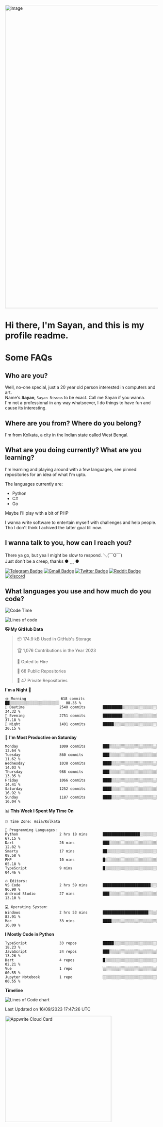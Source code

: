 <img src="https://github.com/Dank-del/Dank-del/assets/63096193/045e227e-4ef3-4c82-82b9-d22540fc40f7" alt="image" width="1000"/>


# **Hi there, I'm Sayan, and this is my profile readme.**
<!--  [![Profile views](https://gpvc.arturio.dev/dank-del)](https://github.com/dank-del) -->
# Some FAQs

## **Who are you?**

Well, no-one special, just a 20 year old person interested in computers and art. \
Name's **Sayan**, `Sayan Biswas` to be exact. Call me Sayan if you wanna. \
I'm not a professional in any way whatsoever, I do things to have fun and cause its interesting.

## **Where are you from? Where do you belong?**

I'm from Kolkata, a city in the Indian state called West Bengal.

## **What are you doing currently? What are you learning?**

I'm learning and playing around with a few languages, see pinned repositories for an idea of what I'm upto.

The languages currently are:

- Python
- C#
- Go

Maybe I'll play with a bit of PHP

I wanna write software to entertain myself with challenges and help people. \
Tho I don't think I achived the latter goal till now.

<!--## **Eww, I see a weeb profile.**

Can't help it, it's the best way to hide my face on this account
> Why do people hate weebs .-.

## **Cool, what more interests you?**

My interests are quite, weird. They're scattered all over the place. \
I've been fascinated by music and have studied it since the age of 6, I've performed on stage and on air but yeah now I've been away from that. I specialize in key instruments. \
Another thing that interests me is Media Production, aka, working with audio, video and broadcasting media.

> I just like art in general. also feeds the reason of me being obsessed with Japanese drawings (⋟ ﹏ ⋞)-->

## **I wanna talk to you, how can I reach you?**

There ya go, but yea I might be slow to respond. ＼(￣O￣) \
Just don't be a creep, thanks ● ﹏ ●

[![Telegram Badge](https://img.shields.io/badge/-dank_as_fuck-1ca0f1?style=flat-square&logo=telegram&logoColor=white&link=https://t.me/dank_as_fuck)](https://t.me/dank_as_fuck)
[![Gmail Badge](https://img.shields.io/badge/-sayan@asia.com-c14438?style=flat-square&logo=Gmail&logoColor=white&link=mailto:sayan@asia.com)](mailto:sayan@asia.com)
[![Twitter Badge](https://img.shields.io/twitter/follow/TheDankDel?style=social)](https://twitter.com/TheDankDel)
[![Reddit Badge](https://img.shields.io/reddit/user-karma/combined/dank_as_fuck_?style=social)](https://www.reddit.com/user/dank_as_fuck_/)
[![discord](https://discord-md-badge.vercel.app/api/shield/506536929152466945?style=social)](https://discordapp.com/users/506536929152466945)

## **What languages you use and how much do you code?**

<!--START_SECTION:waka-->
![Code Time](http://img.shields.io/badge/Code%20Time-1%2C210%20hrs%2037%20mins-blue)

![Lines of code](https://img.shields.io/badge/From%20Hello%20World%20I%27ve%20Written-5.7%20million%20lines%20of%20code-blue)

**🐱 My GitHub Data** 

> 📦 174.9 kB Used in GitHub's Storage 
 > 
> 🏆 1,076 Contributions in the Year 2023
 > 
> 💼 Opted to Hire
 > 
> 📜 68 Public Repositories 
 > 
> 🔑 47 Private Repositories 
 > 
**I'm a Night 🦉** 

```text
🌞 Morning                618 commits         ██░░░░░░░░░░░░░░░░░░░░░░░   08.35 % 
🌆 Daytime                2540 commits        █████████░░░░░░░░░░░░░░░░   34.32 % 
🌃 Evening                2751 commits        █████████░░░░░░░░░░░░░░░░   37.18 % 
🌙 Night                  1491 commits        █████░░░░░░░░░░░░░░░░░░░░   20.15 % 
```
📅 **I'm Most Productive on Saturday** 

```text
Monday                   1009 commits        ███░░░░░░░░░░░░░░░░░░░░░░   13.64 % 
Tuesday                  860 commits         ███░░░░░░░░░░░░░░░░░░░░░░   11.62 % 
Wednesday                1038 commits        ████░░░░░░░░░░░░░░░░░░░░░   14.03 % 
Thursday                 988 commits         ███░░░░░░░░░░░░░░░░░░░░░░   13.35 % 
Friday                   1066 commits        ████░░░░░░░░░░░░░░░░░░░░░   14.41 % 
Saturday                 1252 commits        ████░░░░░░░░░░░░░░░░░░░░░   16.92 % 
Sunday                   1187 commits        ████░░░░░░░░░░░░░░░░░░░░░   16.04 % 
```


📊 **This Week I Spent My Time On** 

```text
🕑︎ Time Zone: Asia/Kolkata

💬 Programming Languages: 
Python                   2 hrs 18 mins       █████████████████░░░░░░░░   67.15 % 
Dart                     26 mins             ███░░░░░░░░░░░░░░░░░░░░░░   12.82 % 
Smarty                   17 mins             ██░░░░░░░░░░░░░░░░░░░░░░░   08.58 % 
PHP                      10 mins             █░░░░░░░░░░░░░░░░░░░░░░░░   05.18 % 
TypeScript               9 mins              █░░░░░░░░░░░░░░░░░░░░░░░░   04.46 % 

🔥 Editors: 
VS Code                  2 hrs 59 mins       ██████████████████████░░░   86.90 % 
Android Studio           27 mins             ███░░░░░░░░░░░░░░░░░░░░░░   13.10 % 

💻 Operating System: 
Windows                  2 hrs 53 mins       █████████████████████░░░░   83.91 % 
Mac                      33 mins             ████░░░░░░░░░░░░░░░░░░░░░   16.09 % 
```

**I Mostly Code in Python** 

```text
TypeScript               33 repos            █████░░░░░░░░░░░░░░░░░░░░   18.23 % 
JavaScript               24 repos            ███░░░░░░░░░░░░░░░░░░░░░░   13.26 % 
Dart                     4 repos             █░░░░░░░░░░░░░░░░░░░░░░░░   02.21 % 
Vue                      1 repo              ░░░░░░░░░░░░░░░░░░░░░░░░░   00.55 % 
Jupyter Notebook         1 repo              ░░░░░░░░░░░░░░░░░░░░░░░░░   00.55 % 
```



**Timeline**

![Lines of Code chart](https://raw.githubusercontent.com/Dank-del/Dank-del/main/assets/bar_graph.png)


 Last Updated on 16/09/2023 17:47:26 UTC
<!--END_SECTION:waka-->

<!--## **Can I stalk your spotify?**

Um sure.

![OwO Spotify](https://spotify-recently-played-readme.vercel.app/api?user=31fdrsslnr7nvq4ytqwtw7c4rxfm&count=5)-->

<a href="https://cloud.appwrite.io/card/64773257171d49803c27">
	<img width="350" src="https://cloud.appwrite.io/v1/cards/cloud?userId=64773257171d49803c27" alt="Appwrite Cloud Card" />
</a>
